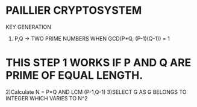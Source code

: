 # PAILLIER CRYPTOSYSTEM
KEY GENERATION
1) P,Q -> TWO PRIME NUMBERS WHEN GCD(P*Q, (P-1)(Q-1)) = 1  
# THIS STEP 1 WORKS IF P AND Q ARE PRIME OF EQUAL LENGTH.
2)Calculate  N = P*Q AND  LCM (P-1,Q-1)
3)SELECT G AS G BELONGS TO INTEGER WHICH VARIES TO N^2

